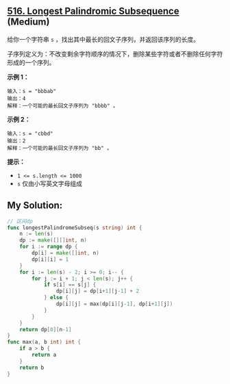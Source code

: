 ## [516. Longest Palindromic Subsequence](https://leetcode.cn/problems/longest-palindromic-subsequence) (Medium)

给你一个字符串 `s` ，找出其中最长的回文子序列，并返回该序列的长度。

子序列定义为：不改变剩余字符顺序的情况下，删除某些字符或者不删除任何字符形成的一个序列。

**示例 1：**

```
输入：s = "bbbab"
输出：4
解释：一个可能的最长回文子序列为 "bbbb" 。

```

**示例 2：**

```
输入：s = "cbbd"
输出：2
解释：一个可能的最长回文子序列为 "bb" 。

```

**提示：**

- `1 <= s.length <= 1000`
- `s` 仅由小写英文字母组成

## My Solution:

```go
// 区间dp
func longestPalindromeSubseq(s string) int {
	n := len(s)
	dp := make([][]int, n)
	for i := range dp {
		dp[i] = make([]int, n)
		dp[i][i] = 1
	}
	for i := len(s) - 2; i >= 0; i-- {
		for j := i + 1; j < len(s); j++ {
			if s[i] == s[j] {
				dp[i][j] = dp[i+1][j-1] + 2
			} else {
				dp[i][j] = max(dp[i][j-1], dp[i+1][j])
			}
		}
	}
	return dp[0][n-1]
}
func max(a, b int) int {
	if a > b {
		return a
	}
	return b
}
```
